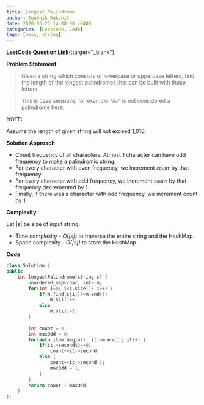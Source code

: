 ```yaml
---
title: Longest Palindrome
author: Soubhik Rakshit
date: 2020-05-25 14:00:00 -0400
categories: [Leetcode, Code]
tags: [easy, string]
---
```


[**LeetCode Question Link**](https://leetcode.com/problems/longest-palindrome/){:target="_blank"}

**Problem Statement**

> Given a string which consists of lowercase or uppercase letters, find the length of the longest palindromes that can be built with those letters.

> This is case sensitive, for example `"Aa"` is not considered a palindrome here.

NOTE:

Assume the length of given string will not exceed 1,010.

**Solution Approach**

* Count frequency of all characters. Atmost 1 character can have odd frequency to make a palindromic string.
* For every character with even frequency, we increment `count` by that frequency.
* For every character with odd frequency, we increment `count` by that frequency decremented by 1.
* Finally, if there was a character with odd frequency, we increment count by 1.

**Complexity**

Let \|s\| be size of input string.
* Time complexity - _O(|s|)_ to traverse the entire string and the HashMap.
* Space complexity - _O(|s|)_ to store the HashMap.

**Code**

```c++
class Solution {
public:
    int longestPalindrome(string s) {
        unordered_map<char, int> m;
        for(int i=0; i<s.size(); i++) {
            if(m.find(s[i])!=m.end())
                m[s[i]]++;
            else
                m[s[i]]=1;
        }
        
        int count = 0;
        int maxOdd = 0;
        for(auto it=m.begin(); it!=m.end(); it++) {
            if(it->second%2==0)
                count+=it->second;
            else {
                count+=it->second-1;
                maxOdd = 1;
            }
        }
        return count + maxOdd;
    }
};
```